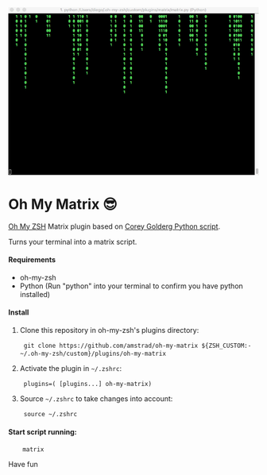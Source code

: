 ![alt text](oh-my-matrix.gif)


# Oh My Matrix 😎

[Oh My ZSH](https://github.com/robbyrussell/oh-my-zsh) Matrix plugin based on [Corey Golderg Python script](http://coreygoldberg.blogspot.com/2013/01/python-matrix-in-your-terminal.html).

 
Turns your terminal into a matrix script.


#### Requirements 
- oh-my-zsh
- Python (Run "python" into your terminal to confirm you have python installed)


#### Install 

1. Clone this repository in oh-my-zsh's plugins directory:

        git clone https://github.com/amstrad/oh-my-matrix ${ZSH_CUSTOM:-~/.oh-my-zsh/custom}/plugins/oh-my-matrix

2. Activate the plugin in `~/.zshrc`:

        plugins=( [plugins...] oh-my-matrix)

3. Source `~/.zshrc`  to take changes into account:

        source ~/.zshrc


#### Start script running:

        matrix

Have fun
